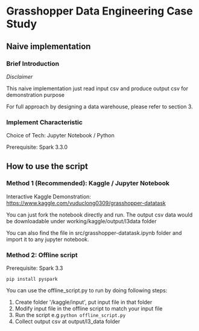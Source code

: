 # Grasshopper Data Engineering Case Study

## Naive implementation

### Brief Introduction

*Disclaimer*

This naive implementation just read input csv and produce output csv for demonstration purpose

For full approach by designing a data warehouse, please refer to section 3.

### Implement Characteristic

Choice of Tech: Jupyter Notebook / Python

Prerequisite: Spark 3.3.0


## How to use the script

### Method 1 (Recommended): Kaggle / Jupyter Notebook
Interactive Kaggle Demonstration: https://www.kaggle.com/vuduclong0309/grasshopper-datatask

You can just fork the notebook directly and run. The output csv data would be downloadable under working/kaggle/output/l3data folder

You can also find the file in src/grasshopper-datatask.ipynb folder and import it to any jupyter notebook.

### Method 2: Offline script
Prerequisite: Spark 3.3
```
pip install pyspark
```

You can use the offline_script.py to run by doing following steps:
1. Create folder '/kaggle/input', put input file in that folder
2. Modify input file in the offline script to match your input file
3. Run the script e.g
`
  python offline_script.py
`
4. Collect output csv at output/l3_data folder
